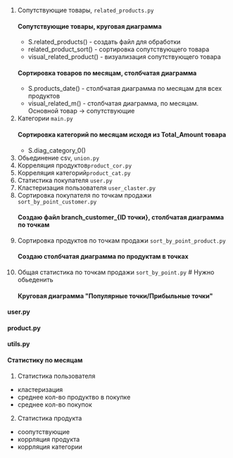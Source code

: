 1. Сопутствующие товары, ```related_products.py```   
    #### Сопутствующие товары, круговая диаграмма   
    - S.related_products() - создать файл для обработки   
    - related_product_sort() - сортировка сопутствующего товара   
    - visual_related_product() - визуализация сопутствующего товара   
    #### Сортировка товаров по месяцам, столбчатая диаграмма   
    - S.products_date() - столбчатая диаграмма по месяцам для всех продуктов   
    - visual_related_m() - столбчатая диаграмма, по месяцам. Основной товар -> сопутствующие   
2. Категории ```main.py```   
    #### Сортировка категорий по месяцам исходя из Total_Amount товара
    - S.diag_category_0() 
3. Обьединение csv, ```union.py```   
4. Корреляция продуктов``` product_cor.py ```   
5. Корреляция категорий``` product_cat.py ```   
6. Статистика покупателя ``` user.py ```   
7. Кластеризация пользователя ``` user_claster.py ```   
9. Сортировка покупателя по точкам продажи ```sort_by_point_customer.py```   
    #### Создаю файл branch_customer_{ID точки}, столбчатая диаграмма по точкам
10. Сортировка продуктов по точкам продажи ```sort_by_point_product.py```   
    #### Создаю столбчатая диаграмма по продуктам в точках
11. Общая статистика по точкам продажи ```sort_by_point.py``` # Нужно обьеденить   
    #### Круговая диаграмма "Популярные точки/Прибыльные точки"   

#### user.py
#### product.py
#### utils.py
#### Статистику по месяцам
1. Статистика пользователя   
- кластеризация   
- среднее кол-во продуктво в покупке   
- среднее кол-во покупок   
2. Статистика продукта    
- соопутствующие   
- коррляция продукта   
- коррляция категории   

